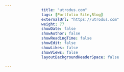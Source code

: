 ---
                title: "utrodus.com"
                tags: [Portfolio Site,Blog]
                externalUrl: "https://utrodus.com"
                weight: 77
                showDate: false
                showAuthor: false
                showReadingTime: false
                showEdit: false
                showLikes: false
                showViews: false
                layoutBackgroundHeaderSpace: false
                ---
